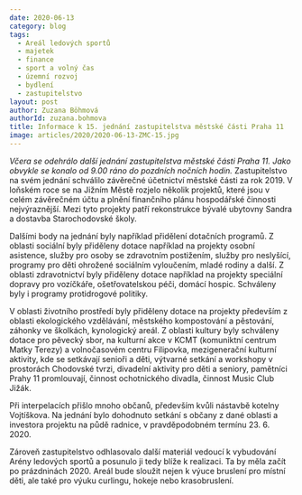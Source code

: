 ```yaml
---
date: 2020-06-13
category: blog
tags: 
  - Areál ledových sportů
  - majetek
  - finance
  - sport a volný čas
  - územní rozvoj
  - bydlení
  - zastupitelstvo
layout: post
author: Zuzana Böhmová
authorId: zuzana.bohmova
title: Informace k 15. jednání zastupitelstva městské části Praha 11
image: articles/2020/2020-06-13-ZMC-15.jpg
---
```



*Včera se odehrálo další jednání zastupitelstva městské části Praha 11. Jako obvykle se konalo od 9.00 ráno do pozdních nočních hodin.*
Zastupitelstvo na svém jednání schválilo závěrečné účetnictví městské části za rok 2019. V loňském roce se na Jižním Městě rozjelo několik projektů, které jsou v celém závěrečném účtu a plnění finančního plánu hospodářské činnosti nejvýraznější. Mezi tyto projekty patří rekonstrukce bývalé ubytovny Sandra a dostavba Starochodovské školy.

Dalšími body na jednání byly například přidělení dotačních programů. Z oblasti sociální byly přiděleny dotace například na projekty osobní asistence, služby pro osoby se zdravotním postižením, služby pro neslyšící, programy pro děti ohrožené sociálním vyloučením, mladé rodiny a další. Z oblasti zdravotnictví byly přiděleny dotace například na projekty speciální dopravy pro vozíčkáře, ošetřovatelskou péči, domácí hospic. Schváleny byly i programy protidrogové politiky.

V oblasti životního prostředí byly přiděleny dotace na projekty především z oblasti ekologického vzdělávání, městského kompostování a pěstování, záhonky ve školkách, kynologický areál. Z oblasti kultury byly schváleny dotace pro pěvecký sbor, na kulturní akce v KCMT (komuniktní centrum Matky Terezy) a volnočasovém centru Filipovka, mezigenerační kulturní aktivity, kde se setkávají senioři a děti, výtvarné setkání a workshopy v prostorách Chodovské tvrzi, divadelní aktivity pro děti a seniory, pamětníci Prahy 11 promlouvají, činnost ochotnického divadla, činnost Music Club Jižák.

Při interpelacích přišlo mnoho občanů, především kvůli nástavbě kotelny Vojtíškova. Na jednání bylo dohodnuto setkání s občany z dané oblasti a investora projektu na půdě radnice, v pravděpodobném termínu 23. 6. 2020.

Zároveň zastupitelstvo odhlasovalo další materiál vedoucí k vybudování Arény ledových sportů a posunulo ji tedy blíže k realizaci. Ta by měla začít po prázdninách 2020. Areál bude sloužit nejen k výuce bruslení pro místní děti, ale také pro výuku curlingu, hokeje nebo krasobruslení.
